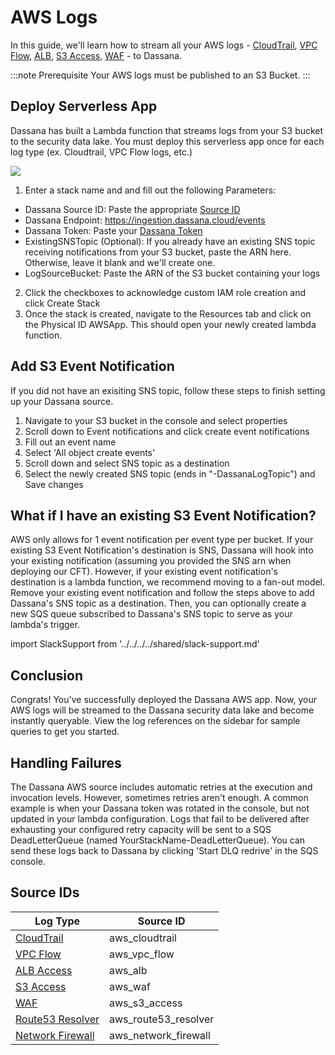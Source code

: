 # AWS Logs

In this guide, we'll learn how to stream all your AWS logs - [CloudTrail](cloudtrail), [VPC Flow](vpc-flow), [ALB](alb), [S3 Access](s3-access), [WAF](waf) - to Dassana.

:::note Prerequisite
Your AWS logs must be published to an S3 Bucket.
:::

## Deploy Serverless App

Dassana has built a Lambda function that streams logs from your S3 bucket to the security data lake. You must deploy this serverless app once for each log type (ex. Cloudtrail, VPC Flow logs, etc.)

[![](https://dassana-docs-assets.s3.amazonaws.com/launch-stack.svg)](https://console.aws.amazon.com/cloudformation/home?region=us-east-1#/stacks/create/review?templateURL=https://dassana-native-us-east-1.s3.amazonaws.com/template/packaged-template.yaml)

1. Enter a stack name and and fill out the following Parameters:

-   Dassana Source ID: Paste the appropriate [Source ID](#source-ids)
-   Dassana Endpoint: https://ingestion.dassana.cloud/events
-   Dassana Token: Paste your [Dassana Token](https://console.dassana.cloud/appStore?page=tokens)
-   ExistingSNSTopic (Optional): If you already have an existing SNS topic receiving notifications from your S3 bucket, paste the ARN here. Otherwise, leave it blank and we'll create one.
-   LogSourceBucket: Paste the ARN of the S3 bucket containing your logs

2. Click the checkboxes to acknowledge custom IAM role creation and click Create Stack
3. Once the stack is created, navigate to the Resources tab and click on the Physical ID AWSApp. This should open your newly created lambda function.

## Add S3 Event Notification

If you did not have an exisiting SNS topic, follow these steps to finish setting up your Dassana source.

1. Navigate to your S3 bucket in the console and select properties
2. Scroll down to Event notifications and click create event notifications
3. Fill out an event name
4. Select 'All object create events'
5. Scroll down and select SNS topic as a destination
6. Select the newly created SNS topic (ends in "-DassanaLogTopic") and Save changes

## What if I have an existing S3 Event Notification?

AWS only allows for 1 event notification per event type per bucket. If your existing S3 Event Notification's destination is SNS, Dassana will hook into your existing notification (assuming you provided the SNS arn when deploying our CFT). However, if your existing event notification's destination is a lambda function, we recommend moving to a fan-out model. Remove your existing event notification and follow the steps above to add Dassana's SNS topic as a destination. Then, you can optionally create a new SQS queue subscribed to Dassana's SNS topic to serve as your lambda's trigger.

import SlackSupport from '../../../../shared/slack-support.md'

<SlackSupport />

## Conclusion

Congrats! You've successfully deployed the Dassana AWS app. Now, your AWS logs will be streamed to the Dassana security data lake and become instantly queryable. View the log references on the sidebar for sample queries to get you started.

## Handling Failures

The Dassana AWS source includes automatic retries at the execution and invocation levels. However, sometimes retries aren't enough. A common example is when your Dassana token was rotated in the console, but not updated in your lambda configuration. Logs that fail to be delivered after exhausting your configured retry capacity will be sent to a SQS DeadLetterQueue (named YourStackName-DeadLetterQueue). You can send these logs back to Dassana by clicking 'Start DLQ redrive' in the SQS console.

## Source IDs

| Log Type                        | Source ID            |
| ------------------------------- | -------------------- |
| [CloudTrail](cloudtrail)        | aws_cloudtrail       |
| [VPC Flow](vpc-flow)            | aws_vpc_flow         |
| [ALB Access](alb)               | aws_alb              |
| [S3 Access](s3-access)          | aws_waf              |
| [WAF](waf)                      | aws_s3_access        |
| [Route53 Resolver](r53resolver) | aws_route53_resolver |
| [Network Firewall](nfw)         | aws_network_firewall |
